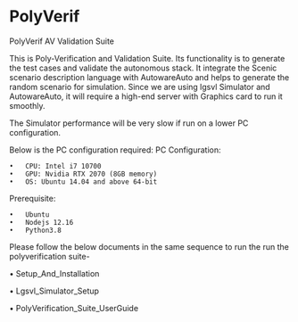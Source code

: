 # PolyVerif
PolyVerif AV Validation Suite

This is Poly-Verification and Validation Suite. Its functionality is to generate the test cases and validate the autonomous stack.
It integrate the Scenic scenario description language with AutowareAuto and helps to generate the random scenario for simulation.
Since we are using lgsvl Simulator and AutowareAuto, it will require a high-end server with Graphics card to run it smoothly. 

The Simulator performance will be very slow if run on a lower PC configuration.

Below is the PC configuration required:
  PC Configuration:
  
    •	CPU: Intel i7 10700
    •	GPU: Nvidia RTX 2070 (8GB memory)
    •	OS: Ubuntu 14.04 and above 64-bit
    
  Prerequisite: 
  
    •	Ubuntu
    •	Nodejs 12.16
    •	Python3.8
    
Please follow the below documents in the same sequence to run the run the polyverification suite-

  •	Setup_And_Installation
  
  •	Lgsvl_Simulator_Setup
  
  •	PolyVerification_Suite_UserGuide

